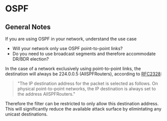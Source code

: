 # OSPF

## General Notes
If you are using OSPF in your network, understand the use case
 * Will your network only use OSPF point-to-point links?
 * Do you need to use broadcast segments and therefore accommodate DR/BDR election?

In the case of a network exclusively using point-to-point links, the destination will always be 224.0.0.5 (AllSPFRouters), according to [RFC2328](https://www.rfc-editor.org/rfc/rfc2328):

>"The IP destination address for the packet is selected as
>follows.  On physical point-to-point networks, the IP
>destination is always set to the address AllSPFRouters."

Therefore the filter can be restricted to only allow this destination address. This will significantly reduce the available attack surface by elimintating any unicast destinations.
